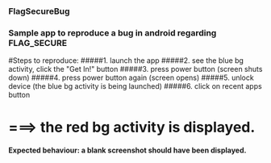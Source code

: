 ### FlagSecureBug
### Sample app to reproduce a bug in android regarding FLAG_SECURE

#Steps to reproduce:
####\#1. launch the app
####\#2. see the blue bg activity, click the "Get In!" button
####\#3. press power button (screen shuts down)
####\#4. press power button again (screen opens)
####\#5. unlock device (the blue bg activity is being launched)
####\#6. click on recent apps button 
#  ===> the red bg activity is displayed.

#### Expected behaviour: a blank screenshot should have been displayed.
